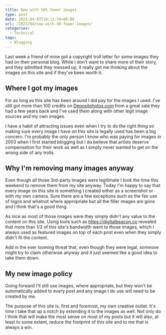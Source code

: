 ```yaml
---
title: Now with 50% fewer images
type: post
date: 2023-04-03T10:12:50+00:00
url: /2023/04/now-with-50-fewer-images/
categories:
  - Technical
tags:
  - Blogging
---
```


Last week a friend of mine got a copyright troll letter for some images they had on their personal blog. While I don't want to share more of their story, and they admitted they messed up, it really got me thinking about the images on this site and if they've been worth it.

## Where I got my images

For as long as this site has been around I did pay for the images I used. I've still got more than 100 credits on [Depositphotos.com][1] from a great sale they had a few years back and I've used them along with other legit image sources and my own images.

I have a habit of attracting issues even when I try to do the right thing so making sure every image I have on this site is legally used has been a big concern. I'm probably the only person I know who was paying for images in 2003 when I first started blogging but I do believe that artists deserve compensation for their work as well as I simply never wanted to get on the wrong side of any trolls.

## Why I'm removing many images anyway

Even though all those 3rd-party images were legitimate I took the time this weekend to remove them from my site anyway. Today I'm happy to say that every image on this site is something I created either as a screenshot or with my own camera. Sure there are a few exceptions such as the fair use of logos and whatnot where appropriate but all the filler images are gone and I think that's a good thing.

As nice as most of those images were they simply didn't any value to the content on this site. Using tools such as <https://digitalbeacon.co> revealed that more than 1/2 of this site's bandwidth went to those images, which I always used as featured images on top of each post even when they simply didn't fit the content.

Add in the ever looming threat that, even though they were legal, someone might try to claim otherwise anyway and it just seemed like a good idea to take them down.

## My new image policy

Going forward I'll still use images, where appropriate, but they won't be automatically added to every post and any image I do use will need to be created by me.

The purpose of this site is, first and foremost, my own creative outlet. It's time I take that up a notch by extending it to the images as well. Not only do I think that will make the most sense on most of my posts but it will also, at least to some extent, reduce the footprint of this site and to me that is always a win.

 [1]: https://depositphotos.com